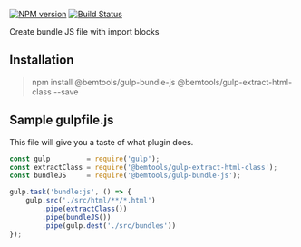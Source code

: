 ﻿[![NPM version](https://img.shields.io/badge/npm-1.0.0-blue.svg)](https://www.npmjs.com/package/@bemtools/gulp-bundle-js)
[![Build Status](https://travis-ci.org/yury-kopyl/bemtools__gulp-bundle-js.svg?branch=master)](https://travis-ci.org/yury-kopyl/bemtools__gulp-bundle-js)

Create bundle JS file with import blocks

## Installation

> npm install @bemtools/gulp-bundle-js @bemtools/gulp-extract-html-class --save

## Sample gulpfile.js

This file will give you a taste of what plugin does.

```javascript
const gulp         = require('gulp');
const extractClass = require('@bemtools/gulp-extract-html-class');
const bundleJS     = require('@bemtools/gulp-bundle-js');

gulp.task('bundle:js', () => {
	gulp.src('./src/html/**/*.html')
		.pipe(extractClass())
		.pipe(bundleJS())
		.pipe(gulp.dest('./src/bundles'))
});
```